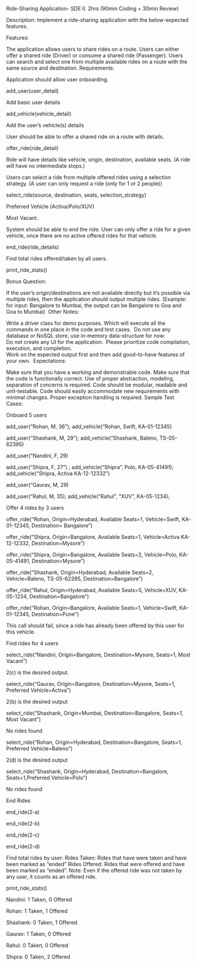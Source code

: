 Ride-Sharing Application- SDE II.  2hrs (90min Coding + 30min Review)

Description: Implement a ride-sharing application with the below-expected features.

Features:

The application allows users to share rides on a route.
Users can either offer a shared ride (Driver) or consume a shared ride (Passenger).
Users can search and select one from multiple available rides on a route with the same source and destination.
Requirements:

Application should allow user onboarding.

add_user(user_detail)

Add basic user details

add_vehicle(vehicle_detail)

Add the user’s vehicle(s) details

User should be able to offer a shared ride on a route with details.

offer_ride(ride_detail)

Ride will have details like vehicle, origin, destination, available seats. (A ride will have no intermediate stops.)

Users can select a ride from multiple offered rides using a selection strategy. (A user can only request  a ride (only for 1 or 2 people))


select_ride(source, destination, seats, selection_strategy)

Preferred Vehicle (Activa/Polo/XUV)

Most Vacant.

System should be able to end the ride. User can only offer a ride for a given vehicle, once there are no active offered rides for that vehicle.

end_ride(ride_details)

Find total rides offered/taken by all users.

print_ride_stats()

Bonus Question:

If the user’s origin/destinations are not available directly but it’s possible via multiple rides, then the application should output multiple rides. (Example: for input: Bangalore to Mumbai, the output can be Bangalore to Goa and Goa to Mumbai) 
Other Notes:

Write a driver class for demo purposes. Which will execute all the commands in one place in the code and test cases. 
Do not use any database or NoSQL store, use in-memory data-structure for now.  
Do not create any UI for the application. 
Please prioritize code compilation, execution, and completion.  
Work on the expected output first and then add good-to-have features of your own. 
Expectations:

Make sure that you have a working and demonstrable code.
Make sure that the code is functionally correct.
Use of proper abstraction, modeling, separation of concerns is required.
Code should be modular, readable and unit-testable.
Code should easily accommodate new requirements with minimal changes.
Proper exception handling is required.
Sample Test Cases:

Onboard 5 users

add_user(“Rohan, M, 36”); add_vehicle(“Rohan, Swift, KA-01-12345)

add_user(“Shashank, M, 29”); add_vehicle(“Shashank, Baleno, TS-05-62395)

add_user(“Nandini, F, 29)  

add_user(“Shipra, F, 27”) ; add_vehicle(“Shipra”, Polo, KA-05-41491); add_vehicle(“Shipra, Activa KA-12-12332”)

add_user(“Gaurav, M, 29)

add_user(“Rahul, M, 35); add_vehicle(“Rahul”, “XUV”, KA-05-1234);

Offer 4 rides by 3 users

offer_ride(“Rohan, Origin=Hyderabad, Available Seats=1, Vehicle=Swift, KA-01-12345, Destination= Bangalore”)

offer_ride(“Shipra, Origin=Bangalore, Available Seats=1, Vehicle=Activa KA-12-12332, Destination=Mysore”)

offer_ride(“Shipra, Origin=Bangalore, Available Seats=2, Vehicle=Polo, KA-05-41491, Destination=Mysore”)

offer_ride(“Shashank, Origin=Hyderabad, Available Seats=2, Vehicle=Baleno, TS-05-62395, Destination=Bangalore”)

offer_ride(“Rahul, Origin=Hyderabad, Available Seats=5, Vehicle=XUV,  KA-05-1234, Destination=Bangalore”)

offer_ride(“Rohan, Origin=Bangalore, Available Seats=1, Vehicle=Swift, KA-01-12345, Destination=Pune”)

This call should fail, since a ride has already been offered by this user for this vehicle.

Find rides for 4 users

select_ride(“Nandini, Origin=Bangalore, Destination=Mysore, Seats=1, Most Vacant”)

2(c) is the desired output.

select_ride(“Gaurav, Origin=Bangalore, Destination=Mysore, Seats=1, Preferred Vehicle=Activa”)

2(b) is the desired output

select_ride(“Shashank, Origin=Mumbai, Destination=Bangalore, Seats=1, Most Vacant”)

No rides found

select_ride(“Rohan, Origin=Hyderabad, Destination=Bangalore, Seats=1, Preferred Vehicle=Baleno”)

2(d) is the desired output

select_ride(“Shashank, Origin=Hyderabad, Destination=Bangalore, Seats=1,Preferred Vehicle=Polo”)

No rides found

End Rides

end_ride(2-a)

end_ride(2-b)

end_ride(2-c)

end_ride(2-d)

Find total rides by user: Rides Taken: Rides that have were taken and have been marked as “ended” Rides Offered: Rides that were offered and have been marked as “ended”. Note: Even if the offered ride was not taken by any user, it counts as an offered ride.

print_ride_stats()

Nandini: 1 Taken, 0 Offered  

Rohan: 1 Taken, 1 Offered 

Shashank: 0 Taken, 1 Offered 

Gaurav: 1 Taken, 0 Offered

Rahul: 0 Taken, 0 Offered 

Shipra: 0 Taken, 2 Offered
